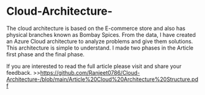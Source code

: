 # Cloud-Architecture-

The cloud architecture is based on the E-commerce store and also has physical branches known as Bombay Spices. From the data, I have created an Azure Cloud architecture to analyze problems and give them solutions. This architecture is simple to understand. I made two phases in the Article first phase and the final phase. 

If you are interested to read the full article please visit and share your feedback. >>https://github.com/Ranjeet0786/Cloud-Architecture-/blob/main/Article%20Cloud%20Architecture%20Structure.pdf
